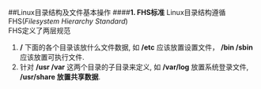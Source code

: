 ##Linux目录结构及文件基本操作
####**1. FHS标准**
 Linux目录结构遵循FHS(_Filesystem Hierarchy Standard_)  
 FHS定义了两层规范
  1. **/** 下面的各个目录该放什么文件数据, 如 **/etc** 应该放置设置文件， **/bin /sbin** 应该放置可执行文件.
  2. 针对 **/usr /var** 这两个目录的子目录来定义, 如 **/var/log** 放置系统登录文件, **/usr/share 放置共享数据**.
